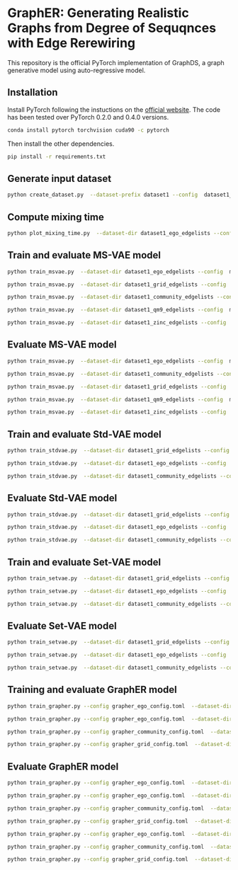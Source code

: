 # GraphER: Generating Realistic Graphs from Degree of Sequqnces with Edge Rerewiring
This repository is the official PyTorch implementation of GraphDS, a graph generative model using auto-regressive model.

## Installation
Install PyTorch following the instuctions on the [official website](https://pytorch.org/). The code has been tested over PyTorch 0.2.0 and 0.4.0 versions.
```bash
conda install pytorch torchvision cuda90 -c pytorch
```
Then install the other dependencies.
```bash
pip install -r requirements.txt
```

## Generate input dataset
```bash
python create_dataset.py  --dataset-prefix dataset1 --config  dataset1_config.toml
```

## Compute mixing time
```bash
python plot_mixing_time.py  --dataset-dir dataset1_ego_edgelists --config  plot_config.toml
```

## Train and evaluate MS-VAE model
```bash
python train_msvae.py  --dataset-dir dataset1_ego_edgelists --config  msvae_config1.toml --output-model msvae_ego --evaluate
```
```bash
python train_msvae.py  --dataset-dir dataset1_grid_edgelists --config  msvae_config1.toml --output-model msvae_grid --evaluate
```
```bash
python train_msvae.py  --dataset-dir dataset1_community_edgelists --config  msvae_config1.toml --output-model msvae_community --evaluate
```
```bash
python train_msvae.py  --dataset-dir dataset1_qm9_edgelists --config  msvae_config1.toml --output-model msvae_qm9 --evaluate
```
```bash
python train_msvae.py  --dataset-dir dataset1_zinc_edgelists --config  msvae_config1.toml --output-model msvae_zinc --evaluate
```

## Evaluate MS-VAE model
```bash
python train_msvae.py  --dataset-dir dataset1_ego_edgelists --config  msvae_config1.toml --input-model msvae_ego --evaluate
```
```bash
python train_msvae.py  --dataset-dir dataset1_community_edgelists --config  msvae_config1.toml --input-model msvae_community --evaluate
```
```bash
python train_msvae.py  --dataset-dir dataset1_grid_edgelists --config  msvae_config1.toml --input-model msvae_grid --evaluate
```
```bash
python train_msvae.py  --dataset-dir dataset1_qm9_edgelists --config  msvae_config1.toml --input-model msvae_qm9 --evaluate
```
```bash
python train_msvae.py  --dataset-dir dataset1_zinc_edgelists --config  msvae_config1.toml --input-model msvae_zinc --evaluate
```

## Train and evaluate Std-VAE model
```bash
python train_stdvae.py  --dataset-dir dataset1_grid_edgelists --config  msvae_config1.toml --output-model stdvae_grid  --evaluate
```
```bash
python train_stdvae.py  --dataset-dir dataset1_ego_edgelists --config  msvae_config1.toml  --output-model stdvae_ego --evaluate
```
```bash
python train_stdvae.py  --dataset-dir dataset1_community_edgelists --config  msvae_config1.toml --output-model stdvae_community --evaluate
```
## Evaluate Std-VAE model
```bash
python train_stdvae.py  --dataset-dir dataset1_grid_edgelists --config  msvae_config1.toml  --input-model stdvae_grid  --evaluate
```
```bash
python train_stdvae.py  --dataset-dir dataset1_ego_edgelists --config  msvae_config1.toml  --input-model stdvae_ego  --evaluate
```
```bash
python train_stdvae.py  --dataset-dir dataset1_community_edgelists --config  msvae_config1.toml  --input-model stdvae_community  --evaluate
```

## Train and evaluate Set-VAE model
```bash
python train_setvae.py  --dataset-dir dataset1_grid_edgelists --config  setvae_config1.toml --output-model setvae_grid  --evaluate
```
```bash
python train_setvae.py  --dataset-dir dataset1_ego_edgelists --config  setvae_config1.toml  --output-model setvae_ego --evaluate
```
```bash
python train_setvae.py  --dataset-dir dataset1_community_edgelists --config  setvae_config1.toml --output-model setvae_community --evaluate
```
## Evaluate Set-VAE model
```bash
python train_setvae.py  --dataset-dir dataset1_grid_edgelists --config  setvae_config1.toml  --input-model setvae_grid  --evaluate
```
```bash
python train_setvae.py  --dataset-dir dataset1_ego_edgelists --config  setvae_config1.toml  --input-model setvae_ego  --evaluate
```
```bash
python train_setvae.py  --dataset-dir dataset1_community_edgelists --config  setvae_config1.toml  --input-model setvae_community  --evaluate
```


## Training and evaluate GraphER model
```bash
python train_grapher.py --config grapher_ego_config.toml  --dataset-dir dataset1_ego_edgelists --msvae-model msvae_ego --msvae-config msvae_config1.toml --output-model grapher_ego --evaluate 
```
```bash
python train_grapher.py --config grapher_ego_config.toml  --dataset-dir dataset1_ego_edgelists --setvae-model setvae_ego --setvae-config setvae_config1.toml --output-model grapher_ego --evaluate 
```
```bash
python train_grapher.py --config grapher_community_config.toml  --dataset-dir dataset1_community_edgelists --msvae-model msvae_community --msvae-config msvae_config1.toml --output-model grapher_community --evaluate 
```
```bash
python train_grapher.py --config grapher_grid_config.toml  --dataset-dir dataset1_grid_edgelists --msvae-model msvae_grid --msvae-config msvae_config1.toml --output-model grapher_grid --evaluate 
```
## Evaluate GraphER model
```bash
python train_grapher.py --config grapher_ego_config.toml  --dataset-dir dataset1_ego_edgelists --msvae-model msvae_ego --msvae-config msvae_config1.toml --input-model grapher_ego --evaluate 
```
```bash
python train_grapher.py --config grapher_ego_config.toml  --dataset-dir dataset1_ego_edgelists --setvae-model setvae_ego --setvae-config setvae_config1.toml --input-model grapher_ego --evaluate 
```
```bash
python train_grapher.py --config grapher_community_config.toml  --dataset-dir dataset1_community_edgelists --msvae-model msvae_community --msvae-config msvae_config1.toml --input-model grapher_community --evaluate 
```
```bash
python train_grapher.py --config grapher_grid_config.toml  --dataset-dir dataset1_community_edgelists --msvae-model msvae_grid --msvae-config msvae_config1.toml --input-model grapher_grid --evaluate 
```
```bash
python train_grapher.py --config grapher_ego_config.toml  --dataset-dir dataset1_ego_edgelists --msvae-model msvae_ego --msvae-config msvae_config1.toml --input-model grapher_ego --evaluate  --ablation
```
```bash
python train_grapher.py --config grapher_community_config.toml  --dataset-dir dataset1_community_edgelists --msvae-model msvae_community --msvae-config msvae_config1.toml --input-model grapher_community --evaluate  --ablation
```
```bash
python train_grapher.py --config grapher_grid_config.toml  --dataset-dir dataset1_community_edgelists --msvae-model msvae_grid --msvae-config msvae_config1.toml --input-model grapher_grid --evaluate  --ablation
```